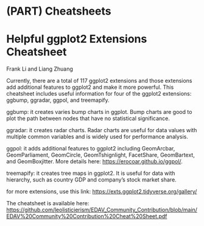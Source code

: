 # (PART) Cheatsheets

# Helpful ggplot2 Extensions Cheatsheet

Frank Li and Liang Zhuang

Currently, there are a total of 117 ggplot2 extensions and those extensions add additional features to ggplot2 and make it more powerful. This cheatsheet includes useful information for four of the ggplot2 extensions: ggbump, ggradar, ggpol, and treemapify.

ggbump: it creates varies bump charts in ggplot. Bump charts are good to plot the path between nodes that have no statistical significance.

ggradar: it creates radar charts. Radar charts are useful for data values with multiple common variables and is widely used for performance analysis.

ggpol: it adds additional features to ggplot2 including GeomArcbar, GeomParliament, GeomCircle, GeomTshignlight, FacetShare, GeomBartext, and GeomBoxjitter. More details here: <https://erocoar.github.io/ggpol/>.

treemapify: it creates tree maps in ggplot2. It is useful for
data with hierarchy, such as country GDP and company’s stock market share.

for more extensions, use this link: <https://exts.ggplot2.tidyverse.org/gallery/>

The cheatsheet is available here: <https://github.com/leolisticierism/EDAV_Community_Contribution/blob/main/EDAV%20Community%20Contribution%20Cheat%20Sheet.pdf>
